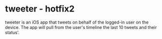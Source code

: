 tweeter - hotfix2
=======

tweeter is an iOS app that tweets on behalf of the logged-in user on the device. The app will pull from the user's timeline the last 10 tweets and their status'.
